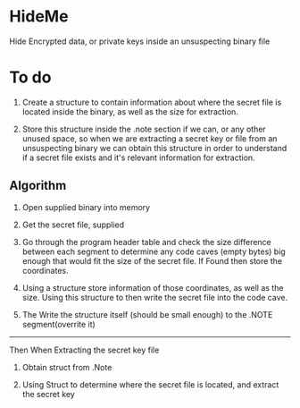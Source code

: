 # HideMe
Hide Encrypted data, or private keys  inside an unsuspecting binary file


# To do

1. Create a structure to contain information about where the secret file is located
   inside the binary, as well as the size for extraction.

2. Store this structure inside the .note section if we can, or any other unused
   space, so when we are extracting a secret key or file from an unsuspecting binary
   we can obtain this structure in order to understand if a secret file exists
   and it's relevant information for extraction.


Algorithm
----------

1. Open supplied binary into memory

2. Get the secret file, supplied 

3. Go through the program header table and check the size difference between each segment
   to determine any code caves (empty bytes) big enough that would fit the size of the secret
   file. If Found then store the coordinates.

4. Using a structure store information of those coordinates, as well as the size. Using this structure
   to then write the secret file into the code cave.

5. The Write the structure itself (should be small enough) to the .NOTE segment(overrite it)

---------------
Then When Extracting the secret key file

1. Obtain struct from .Note

2. Using Struct to determine where the secret file is located, and extract the secret key
